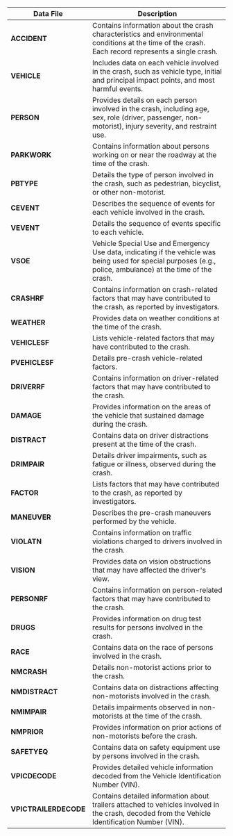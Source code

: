 | **Data File**         | **Description**                                                                                                                                                                                                                   |
|-----------------------|-----------------------------------------------------------------------------------------------------------------------------------------------------------------------------------------------------------------------------------|
| **ACCIDENT**          | Contains information about the crash characteristics and environmental conditions at the time of the crash. Each record represents a single crash.                                                                                 |
| **VEHICLE**           | Includes data on each vehicle involved in the crash, such as vehicle type, initial and principal impact points, and most harmful events.                                                                                           |
| **PERSON**            | Provides details on each person involved in the crash, including age, sex, role (driver, passenger, non-motorist), injury severity, and restraint use.                                                                             |
| **PARKWORK**          | Contains information about persons working on or near the roadway at the time of the crash.                                                                                                                                       |
| **PBTYPE**            | Details the type of person involved in the crash, such as pedestrian, bicyclist, or other non-motorist.                                                                                                                           |
| **CEVENT**            | Describes the sequence of events for each vehicle involved in the crash.                                                                                                                                                          |
| **VEVENT**            | Details the sequence of events specific to each vehicle.                                                                                                                                                                          |
| **VSOE**              | Vehicle Special Use and Emergency Use data, indicating if the vehicle was being used for special purposes (e.g., police, ambulance) at the time of the crash.                                                                     |
| **CRASHRF**           | Contains information on crash-related factors that may have contributed to the crash, as reported by investigators.                                                                                                                |
| **WEATHER**           | Provides data on weather conditions at the time of the crash.                                                                                                                                                                     |
| **VEHICLESF**         | Lists vehicle-related factors that may have contributed to the crash.                                                                                                                                                             |
| **PVEHICLESF**        | Details pre-crash vehicle-related factors.                                                                                                                                                                                        |
| **DRIVERRF**          | Contains information on driver-related factors that may have contributed to the crash.                                                                                                                                           |
| **DAMAGE**            | Provides information on the areas of the vehicle that sustained damage during the crash.                                                                                                                                          |
| **DISTRACT**          | Contains data on driver distractions present at the time of the crash.                                                                                                                                                            |
| **DRIMPAIR**          | Details driver impairments, such as fatigue or illness, observed during the crash.                                                                                                                                                |
| **FACTOR**            | Lists factors that may have contributed to the crash, as reported by investigators.                                                                                                                                               |
| **MANEUVER**          | Describes the pre-crash maneuvers performed by the vehicle.                                                                                                                                                                       |
| **VIOLATN**           | Contains information on traffic violations charged to drivers involved in the crash.                                                                                                                                              |
| **VISION**            | Provides data on vision obstructions that may have affected the driver's view.                                                                                                                                                    |
| **PERSONRF**          | Contains information on person-related factors that may have contributed to the crash.                                                                                                                                            |
| **DRUGS**             | Provides information on drug test results for persons involved in the crash.                                                                                                                                                      |
| **RACE**              | Contains data on the race of persons involved in the crash.                                                                                                                                                                       |
| **NMCRASH**           | Details non-motorist actions prior to the crash.                                                                                                                                                                                  |
| **NMDISTRACT**        | Contains data on distractions affecting non-motorists involved in the crash.                                                                                                                                                      |
| **NMIMPAIR**          | Details impairments observed in non-motorists at the time of the crash.                                                                                                                                                           |
| **NMPRIOR**           | Provides information on prior actions of non-motorists before the crash.                                                                                                                                                          |
| **SAFETYEQ**          | Contains data on safety equipment use by persons involved in the crash.                                                                                                                                                           |
| **VPICDECODE**        | Provides detailed vehicle information decoded from the Vehicle Identification Number (VIN).                                                                                                                                       |
| **VPICTRAILERDECODE** | Contains detailed information about trailers attached to vehicles involved in the crash, decoded from the Vehicle Identification Number (VIN).                                                                                     |
